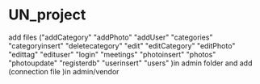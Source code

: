 # UN_project
add files ("addCategory" "addPhoto" "addUser" "categories" "categoryinsert" "deletecategory" "edit" "editCategory" "editPhoto" "edittag" "edituser" "login" "meetings" "photoinsert" "photos" "photoupdate" "registerdb" "userinsert" "users" )in 
admin folder and add (connection file )in admin/vendor
